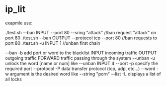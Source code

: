# ip_lit

exapmle use: 

./test.sh --ban INPUT --port 80 --sring "attack"  //ban request "attack" on port 80
./test.sh --ban OUTPUT --protocol tcp --port 80   //ban requests to port 80
./test.sh -u INPUT 1                              //unban first chain

--ban        -b         add port or word to the blacklist
        INPUT           incoming traffic
        OUTPUT          outgoing traffic
        FORWARD         traffic passing through the system
--unban      -u         unlock the word
        [name or num]               like --unban INPUT 4
--port       -p         specify the required port
--protocol   -P         data transfer protocol (tcp, udp, etc...)
--word       -w         argument is the desired word
                                    like --string "porn"
--list       -L         displays a list of all locks
